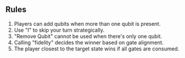## Rules 

1. Players can add qubits when more than one qubit is present.
2. Use "I" to skip your turn strategically.
3. "Remove Qubit" cannot be used when there's only one qubit.
4. Calling "fidelity" decides the winner based on gate alignment.
5. The player closest to the target state wins if all gates are consumed.
